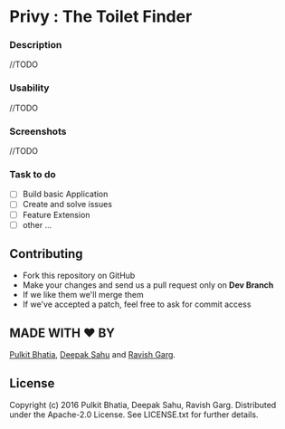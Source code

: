 # Privy : The Toilet Finder 

### Description

//TODO

### Usability 

//TODO

### Screenshots

//TODO

### Task to do

- [ ] Build basic Application
- [ ] Create and solve issues
- [ ] Feature Extension 
- [ ] other ...

Contributing
------------

* Fork this repository on GitHub
* Make your changes and send us a pull request only on **Dev Branch**
* If we like them we'll merge them
* If we've accepted a patch, feel free to ask for commit access

MADE WITH ❤ BY
--------------
[Pulkit Bhatia](https://github.com/pulkit4tech), [Deepak Sahu](https://github.com/dsahudev) and [Ravish Garg](https://github.com/ravishgarg).

License
-------

Copyright (c) 2016 Pulkit Bhatia, Deepak Sahu, Ravish Garg. Distributed under the Apache-2.0 License. See
LICENSE.txt for further details.
